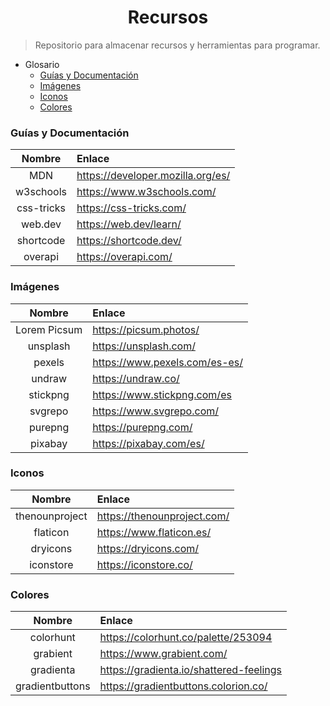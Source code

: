 <h1 align="center"> Recursos </h1>

> Repositorio para almacenar recursos y herramientas para programar.

- Glosario
    - [Guías y Documentación](#guías-y-documentación)
    - [Imágenes](#imágenes)
    - [Iconos](#iconos)
    - [Colores](#colores)

### Guías y Documentación

| Nombre | Enlace |
| :---: | :--- |
| MDN | https://developer.mozilla.org/es/
| w3schools | https://www.w3schools.com/
| css-tricks | https://css-tricks.com/
| web.dev | https://web.dev/learn/
| shortcode | https://shortcode.dev/
| overapi | https://overapi.com/

### Imágenes

| Nombre | Enlace |
| :---: | :--- |
| Lorem Picsum | https://picsum.photos/
| unsplash | https://unsplash.com/
| pexels | https://www.pexels.com/es-es/
| undraw | https://undraw.co/
| stickpng | https://www.stickpng.com/es
| svgrepo | https://www.svgrepo.com/
| purepng | https://purepng.com/
| pixabay | https://pixabay.com/es/

### Iconos

| Nombre | Enlace |
| :---: | :--- |
| thenounproject | https://thenounproject.com/
| flaticon | https://www.flaticon.es/
| dryicons | https://dryicons.com/
| iconstore | https://iconstore.co/

### Colores

| Nombre | Enlace |
| :---: | :--- |
| colorhunt | https://colorhunt.co/palette/253094
| grabient | https://www.grabient.com/
| gradienta | https://gradienta.io/shattered-feelings
| gradientbuttons | https://gradientbuttons.colorion.co/